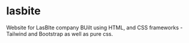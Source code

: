 # lasbite
Website for LasBIte company
BUilt using HTML, and CSS frameworks - Tailwind and Bootstrap as well as pure css. 
